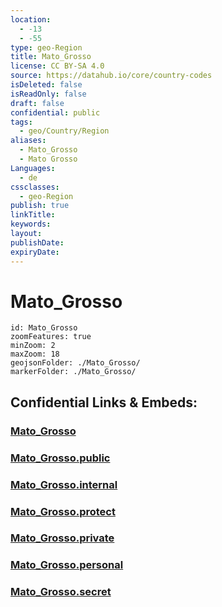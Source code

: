 ```yaml
---
location:
  - -13
  - -55
type: geo-Region
title: Mato_Grosso
license: CC BY-SA 4.0
source: https://datahub.io/core/country-codes
isDeleted: false
isReadOnly: false
draft: false
confidential: public
tags:
  - geo/Country/Region
aliases:
  - Mato_Grosso
  - Mato Grosso
Languages:
  - de
cssclasses:
  - geo-Region
publish: true
linkTitle:
keywords:
layout:
publishDate:
expiryDate:
---
```


# Mato_Grosso

```leaflet
id: Mato_Grosso
zoomFeatures: true 
minZoom: 2 
maxZoom: 18
geojsonFolder: ./Mato_Grosso/
markerFolder: ./Mato_Grosso/
```


## Confidential Links & Embeds: 

### [Mato_Grosso](/_Standards/Earth/Continent/America~South/Brazil/states~Brazil/Mato_Grosso.md) 

### [Mato_Grosso.public](/_public/Earth/Continent/America~South/Brazil/states~Brazil/Mato_Grosso.public.md) 

### [Mato_Grosso.internal](/_internal/Earth/Continent/America~South/Brazil/states~Brazil/Mato_Grosso.internal.md) 

### [Mato_Grosso.protect](/_protect/Earth/Continent/America~South/Brazil/states~Brazil/Mato_Grosso.protect.md) 

### [Mato_Grosso.private](/_private/Earth/Continent/America~South/Brazil/states~Brazil/Mato_Grosso.private.md) 

### [Mato_Grosso.personal](/_personal/Earth/Continent/America~South/Brazil/states~Brazil/Mato_Grosso.personal.md) 

### [Mato_Grosso.secret](/_secret/Earth/Continent/America~South/Brazil/states~Brazil/Mato_Grosso.secret.md)

